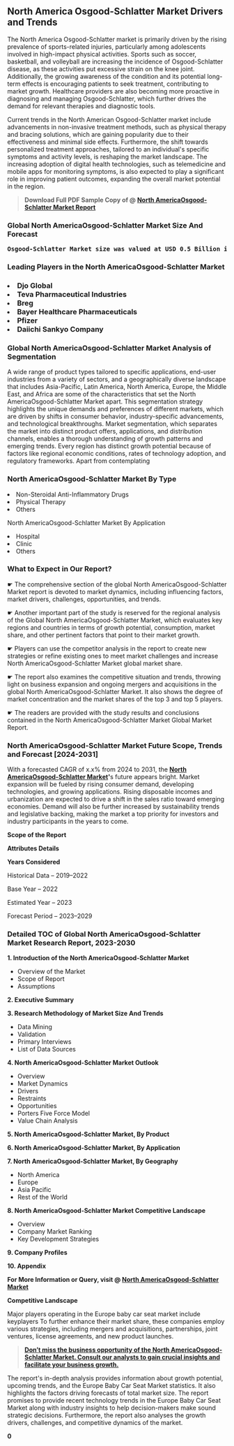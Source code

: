 <p> <h2>North America Osgood-Schlatter Market Drivers and Trends</h2><p>The North America Osgood-Schlatter market is primarily driven by the rising prevalence of sports-related injuries, particularly among adolescents involved in high-impact physical activities. Sports such as soccer, basketball, and volleyball are increasing the incidence of Osgood-Schlatter disease, as these activities put excessive strain on the knee joint. Additionally, the growing awareness of the condition and its potential long-term effects is encouraging patients to seek treatment, contributing to market growth. Healthcare providers are also becoming more proactive in diagnosing and managing Osgood-Schlatter, which further drives the demand for relevant therapies and diagnostic tools.</p><p>Current trends in the North American Osgood-Schlatter market include advancements in non-invasive treatment methods, such as physical therapy and bracing solutions, which are gaining popularity due to their effectiveness and minimal side effects. Furthermore, the shift towards personalized treatment approaches, tailored to an individual's specific symptoms and activity levels, is reshaping the market landscape. The increasing adoption of digital health technologies, such as telemedicine and mobile apps for monitoring symptoms, is also expected to play a significant role in improving patient outcomes, expanding the overall market potential in the region.</p></p><blockquote id="" class=""><strong>Download Full PDF Sample Copy of @&nbsp;<a href="https://www.verifiedmarketreports.com/download-sample/?rid=474563&utm_source=GitHub-Jan&utm_medium=262" target="_blank">North AmericaOsgood-Schlatter Market Report</a>&nbsp;&nbsp;</strong></blockquote><h3 id="" class=""><strong>Global&nbsp;North AmericaOsgood-Schlatter Market Size And Forecast</strong></h3><pre class="reader-text-block__code-block"><strong>Osgood-Schlatter Market size was valued at USD 0.5 Billion in 2022 and is projected to reach USD 0.8 Billion by 2030, growing at a CAGR of 7.0% from 2024 to 2030.</strong></pre><h3 id="" class="">Leading Players in the&nbsp;North AmericaOsgood-Schlatter Market</h3><h3 class=""></Li><Li>Djo Global</Li><Li> Teva Pharmaceutical Industries</Li><Li> Breg</Li><Li> Bayer Healthcare Pharmaceuticals</Li><Li> Pfizer</Li><Li> Daiichi Sankyo Company</h3><h3 id="" class="">Global&nbsp;North AmericaOsgood-Schlatter Market Analysis of Segmentation</h3><p id="" class="">A wide range of product types tailored to specific applications, end-user industries from a variety of sectors, and a geographically diverse landscape that includes Asia-Pacific, Latin America, North America, Europe, the Middle East, and Africa are some of the characteristics that set the North AmericaOsgood-Schlatter Market apart. This segmentation strategy highlights the unique demands and preferences of different markets, which are driven by shifts in consumer behavior, industry-specific advancements, and technological breakthroughs. Market segmentation, which separates the market into distinct product offers, applications, and distribution channels, enables a thorough understanding of growth patterns and emerging trends. Every region has distinct growth potential because of factors like regional economic conditions, rates of technology adoption, and regulatory frameworks. Apart from contemplating</p><h3 id="" class="">North AmericaOsgood-Schlatter Market&nbsp;By Type</h3><p></Li><Li>Non-Steroidal Anti-Inflammatory Drugs</Li><Li> Physical Therapy</Li><Li> Others</p><div class="" data-test-id=""><p>North AmericaOsgood-Schlatter Market&nbsp;By Application</p></div><p class=""></Li><Li>Hospital</Li><Li> Clinic</Li><Li> Others</p><div class="" data-test-id=""><h3><span class="">What to Expect in Our Report?</span></h3></div><div class="" data-test-id=""><p><span class="">☛ The comprehensive section of the global North AmericaOsgood-Schlatter Market report is devoted to market dynamics, including influencing factors, market drivers, challenges, opportunities, and trends.</span></p></div><div class="" data-test-id=""><p><span class="">☛ Another important part of the study is reserved for the regional analysis of the Global North AmericaOsgood-Schlatter Market, which evaluates key regions and countries in terms of growth potential, consumption, market share, and other pertinent factors that point to their market growth.</span></p></div><div class="" data-test-id=""><p><span class="">☛ Players can use the competitor analysis in the report to create new strategies or refine existing ones to meet market challenges and increase North AmericaOsgood-Schlatter Market global market share.</span></p></div><div class="" data-test-id=""><p><span class="">☛ The report also examines the competitive situation and trends, throwing light on business expansion and ongoing mergers and acquisitions in the global North AmericaOsgood-Schlatter Market. It also shows the degree of market concentration and the market shares of the top 3 and top 5 players.</span></p></div><div class="" data-test-id=""><p><span class="">☛ The readers are provided with the study results and conclusions contained in the North AmericaOsgood-Schlatter Market Global Market Report.</span></p></div><div class="" data-test-id=""><h3><span class="">North AmericaOsgood-Schlatter Market Future Scope, Trends and Forecast [2024-2031]</span></h3></div><div class="" data-test-id=""><p><span class="">With a forecasted CAGR of x.x% from 2024 to 2031, the <strong><a href="https://www.verifiedmarketreports.com/download-sample/?rid=474563&utm_source=GitHub-Jan&utm_medium=262" target="_blank">North AmericaOsgood-Schlatter Market</a>'</strong>s future appears bright. Market expansion will be fueled by rising consumer demand, developing technologies, and growing applications. Rising disposable incomes and urbanization are expected to drive a shift in the sales ratio toward emerging economies. Demand will also be further increased by sustainability trends and legislative backing, making the market a top priority for investors and industry participants in the years to come.</span></p><p id="ember66" class="ember-view reader-text-block__paragraph"><strong>Scope of the Report</strong></p><p id="ember67" class="ember-view reader-text-block__paragraph"><strong>Attributes Details</strong></p><p id="ember68" class="ember-view reader-text-block__paragraph"><strong>Years Considered</strong></p><p id="ember69" class="ember-view reader-text-block__paragraph">Historical Data &ndash; 2019&ndash;2022</p><p id="ember70" class="ember-view reader-text-block__paragraph">Base Year &ndash; 2022</p><p id="ember71" class="ember-view reader-text-block__paragraph">Estimated Year &ndash; 2023</p><p id="ember72" class="ember-view reader-text-block__paragraph">Forecast Period &ndash; 2023&ndash;2029</p></div><h3 id="" class="">Detailed TOC of Global North AmericaOsgood-Schlatter Market Research Report, 2023-2030</h3><p id="" class=""><strong>1. Introduction of the North AmericaOsgood-Schlatter Market</strong></p><ul><li>Overview of the Market</li><li>Scope of Report</li><li>Assumptions</li></ul><p id="" class=""><strong>2. Executive Summary</strong></p><p id="" class=""><strong>3. Research Methodology of Market Size And Trends</strong></p><ul><li>Data Mining</li><li>Validation</li><li>Primary Interviews</li><li>List of Data Sources</li></ul><p id="" class=""><strong>4. North AmericaOsgood-Schlatter Market Outlook</strong></p><ul><li>Overview</li><li>Market Dynamics</li><li>Drivers</li><li>Restraints</li><li>Opportunities</li><li>Porters Five Force Model</li><li>Value Chain Analysis</li></ul><p id="" class=""><strong>5. North AmericaOsgood-Schlatter Market, By Product</strong></p><p id="" class=""><strong>6. North AmericaOsgood-Schlatter Market, By Application</strong></p><p id="" class=""><strong>7. North AmericaOsgood-Schlatter Market, By Geography</strong></p><ul><li>North America</li><li>Europe</li><li>Asia Pacific</li><li>Rest of the World</li></ul><p id="" class=""><strong>8. North AmericaOsgood-Schlatter Market Competitive Landscape</strong></p><ul><li>Overview</li><li>Company Market Ranking</li><li>Key Development Strategies</li></ul><p id="" class=""><strong>9. Company Profiles</strong></p><p id="" class=""><strong>10. Appendix</strong></p><p><strong>For More Information or Query, visit&nbsp;@ <a href="https://www.verifiedmarketreports.com/product/osgood-schlatter-market-size-and-forecast/" target="_blank">North AmericaOsgood-Schlatter Market</a></strong></p><p id="ember61" class="ember-view reader-text-block__paragraph"><strong>Competitive Landscape</strong></p><p id="ember62" class="ember-view reader-text-block__paragraph">Major players operating in the Europe baby car seat market include keyplayers To further enhance their market share, these companies employ various strategies, including mergers and acquisitions, partnerships, joint ventures, license agreements, and new product launches.</p><blockquote id="ember63" class="ember-view reader-text-block__blockquote"><strong><a href="https://www.verifiedmarketreports.com/download-sample/?rid=474563&utm_source=GitHub-Jan&utm_medium=262" target="_blank">Don&rsquo;t miss the business opportunity of the North AmericaOsgood-Schlatter Market. Consult our analysts to gain crucial insights and facilitate your business growth.</a></strong></blockquote><p id="ember64" class="ember-view reader-text-block__paragraph">The report's in-depth analysis provides information about growth potential, upcoming trends, and the Europe Baby Car Seat Market statistics. It also highlights the factors driving forecasts of total market size. The report promises to provide recent technology trends in the Europe Baby Car Seat Market along with industry insights to help decision-makers make sound strategic decisions. Furthermore, the report also analyses the growth drivers, challenges, and competitive dynamics of the market.</p><p class="ember-view reader-text-block__paragraph"><strong>0</strong></p>
